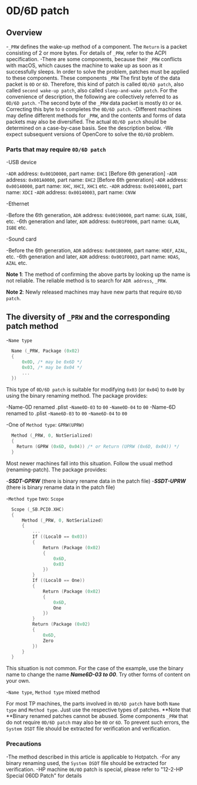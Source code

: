 # 0D/6D patch

## Overview

-`_PRW` defines the wake-up method of a component. The `Return` is a packet consisting of 2 or more bytes. For details of `_PRW`, refer to the ACPI specification.
-There are some components, because their `_PRW` conflicts with macOS, which causes the machine to wake up as soon as it successfully sleeps. In order to solve the problem, patches must be applied to these components. These components `_PRW` The first byte of the data packet is `0D` or `6D`. Therefore, this kind of patch is called `0D/6D patch`, also called `second wake-up patch`, also called `sleep-and-wake patch`. For the convenience of description, the following are collectively referred to as `0D/6D patch`.
-The second byte of the `_PRW` data packet is mostly `03` or `04`. Correcting this byte to `0` completes the `0D/6D patch`.
-Different machines may define different methods for `_PRW`, and the contents and forms of data packets may also be diversified. The actual `0D/6D patch` should be determined on a case-by-case basis. See the description below.
-We expect subsequent versions of OpenCore to solve the `0D/6D` problem.

### Parts that may require `0D/6D patch`

-USB device

  -`ADR` address: `0x001D0000`, part name: `EHC1` [Before 6th generation]
  -`ADR` address: `0x001A0000`, part name: `EHC2` [Before 6th generation]
  -`ADR` address: `0x00140000`, part name: `XHC`, `XHCI`, `XHC1` etc.
  -`ADR` address: `0x00140001`, part name: `XDCI`
  -`ADR` address: `0x00140003`, part name: `CNVW`

-Ethernet

  -Before the 6th generation, `ADR` address: `0x00190000`, part name: `GLAN`, `IGBE`, etc.
  -6th generation and later, `ADR` address: `0x001F0006`, part name: `GLAN`, `IGBE` etc.

-Sound card

  -Before the 6th generation, `ADR` address: `0x001B0000`, part name: `HDEF`, `AZAL`, etc.
  -6th generation and later, `ADR` address: `0x001F0003`, part name: `HDAS`, `AZAL` etc.

  **Note 1**: The method of confirming the above parts by looking up the name is not reliable. The reliable method is to search for `ADR address`, `_PRW`.

  **Note 2**: Newly released machines may have new parts that require `0D/6D patch`.

## The diversity of `_PRW` and the corresponding patch method

-`Name type`

  ```Swift
    Name (_PRW, Package (0x02)
    {
        0x0D, /* may be 0x6D */
        0x03, /* may be 0x04 */
        ...
    })
  ```

  This type of `0D/6D patch` is suitable for modifying `0x03` (or `0x04`) to `0x00` by using the binary renaming method. The package provides:

  -Name-0D renamed .plist
    -`Name0D-03` to `00`
    -`Name0D-04` to `00`
  -Name-6D renamed to .plist
    -`Name6D-03` to `00`
    -`Name6D-04` to `00`

-One of `Method type`: `GPRW(UPRW)`

  ```Swift
    Method (_PRW, 0, NotSerialized)
    {
      Return (GPRW (0x6D, 0x04)) /* or Return (UPRW (0x6D, 0x04)) */
    }
  ```

  Most newer machines fall into this situation. Follow the usual method (renaming-patch). The package provides:

  -***SSDT-GPRW*** (there is binary rename data in the patch file)
  -***SSDT-UPRW*** (there is binary rename data in the patch file)

-`Method type` two: `Scope`

  ```Swift
    Scope (_SB.PCI0.XHC)
    {
        Method (_PRW, 0, NotSerialized)
        {
            ...
            If ((Local0 == 0x03))
            {
                Return (Package (0x02)
                {
                    0x6D,
                    0x03
                })
            }
            If ((Local0 == One))
            {
                Return (Package (0x02)
                {
                    0x6D,
                    One
                })
            }
            Return (Package (0x02)
            {
                0x6D,
                Zero
            })
        }
    }
  ```

  This situation is not common. For the case of the example, use the binary name to change the name ***Name6D-03 to 00***. Try other forms of content on your own.

-`Name type`, `Method type` mixed method

  For most TP machines, the parts involved in `0D/6D patch` have both `Name type` and `Method type`. Just use the respective types of patches. **Note that **Binary renamed patches cannot be abused. Some components `_PRW` that do not require `0D/6D patch` may also be `0D` or `6D`. To prevent such errors, the `System DSDT` file should be extracted for verification and verification.

### Precautions

-The method described in this article is applicable to Hotpatch.
-For any binary renaming used, the `System DSDT` file should be extracted for verification.
-HP machine `06/0D` patch is special, please refer to "12-2-HP Special 060D Patch" for details